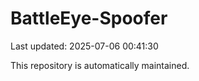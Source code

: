 # BattleEye-Spoofer

Last updated: 2025-07-06 00:41:30

This repository is automatically maintained.
